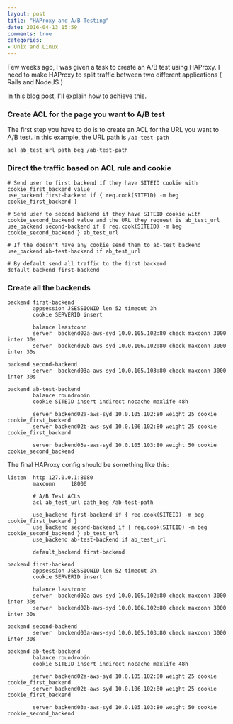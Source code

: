 ```yaml
---
layout: post
title: "HAProxy and A/B Testing"
date: 2016-04-13 15:59
comments: true
categories:
- Unix and Linux
---
```


Few weeks ago, I was given a task to create an A/B test using HAProxy. I need to make HAProxy to split traffic between two different applications ( Rails and NodeJS )

In this blog post, I'll explain how to achieve this.

### Create ACL for the page you want to A/B test

The first step you have to do is to create an ACL for the URL you want to A/B test. In this example, the URL path is `/ab-test-path`

```
acl ab_test_url path_beg /ab-test-path
```

### Direct the traffic based on ACL rule and cookie

```
# Send user to first backend if they have SITEID cookie with cookie_first_backend value
use_backend first-backend if { req.cook(SITEID) -m beg cookie_first_backend }

# Send user to second backend if they have SITEID cookie with cookie_second_backend value and the URL they request is ab_test_url
use_backend second-backend if { req.cook(SITEID) -m beg cookie_second_backend } ab_test_url

# If the doesn't have any cookie send them to ab-test backend
use_backend ab-test-backend if ab_test_url

# By default send all traffic to the first backend
default_backend first-backend
```

### Create all the backends

```
backend first-backend
        appsession JSESSIONID len 52 timeout 3h
        cookie SERVERID insert

        balance leastconn
        server  backend02a-aws-syd 10.0.105.102:80 check maxconn 3000 inter 30s
        server  backend02b-aws-syd 10.0.106.102:80 check maxconn 3000 inter 30s

backend second-backend
        server  backend03a-aws-syd 10.0.105.103:80 check maxconn 3000 inter 30s

backend ab-test-backend
        balance roundrobin
        cookie SITEID insert indirect nocache maxlife 48h

        server backend02a-aws-syd 10.0.105.102:80 weight 25 cookie cookie_first_backend
        server backend02b-aws-syd 10.0.106.102:80 weight 25 cookie cookie_first_backend

        server backend03a-aws-syd 10.0.105.103:80 weight 50 cookie cookie_second_backend
```

The final HAProxy config should be something like this:

```
listen  http 127.0.0.1:8080
        maxconn     18000

        # A/B Test ACLs
        acl ab_test_url path_beg /ab-test-path

        use_backend first-backend if { req.cook(SITEID) -m beg cookie_first_backend }
        use_backend second-backend if { req.cook(SITEID) -m beg cookie_second_backend } ab_test_url
        use_backend ab-test-backend if ab_test_url

        default_backend first-backend

backend first-backend
        appsession JSESSIONID len 52 timeout 3h
        cookie SERVERID insert

        balance leastconn
        server  backend02a-aws-syd 10.0.105.102:80 check maxconn 3000 inter 30s
        server  backend02b-aws-syd 10.0.106.102:80 check maxconn 3000 inter 30s

backend second-backend
        server  backend03a-aws-syd 10.0.105.103:80 check maxconn 3000 inter 30s

backend ab-test-backend
        balance roundrobin
        cookie SITEID insert indirect nocache maxlife 48h

        server backend02a-aws-syd 10.0.105.102:80 weight 25 cookie cookie_first_backend
        server backend02b-aws-syd 10.0.106.102:80 weight 25 cookie cookie_first_backend

        server backend03a-aws-syd 10.0.105.103:80 weight 50 cookie cookie_second_backend
```
